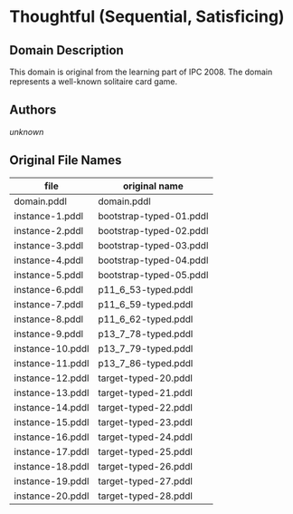 # Thoughtful (Sequential, Satisficing)

## Domain Description

This domain is original from the learning part of IPC 2008.
The domain represents a well-known solitaire card game.

## Authors

*unknown*

## Original File Names

| file             | original name           |
|------------------|-------------------------|
| domain.pddl      | domain.pddl             |
| instance-1.pddl  | bootstrap-typed-01.pddl |
| instance-2.pddl  | bootstrap-typed-02.pddl |
| instance-3.pddl  | bootstrap-typed-03.pddl |
| instance-4.pddl  | bootstrap-typed-04.pddl |
| instance-5.pddl  | bootstrap-typed-05.pddl |
| instance-6.pddl  | p11_6_53-typed.pddl     |
| instance-7.pddl  | p11_6_59-typed.pddl     |
| instance-8.pddl  | p11_6_62-typed.pddl     |
| instance-9.pddl  | p13_7_78-typed.pddl     |
| instance-10.pddl | p13_7_79-typed.pddl     |
| instance-11.pddl | p13_7_86-typed.pddl     |
| instance-12.pddl | target-typed-20.pddl    |
| instance-13.pddl | target-typed-21.pddl    |
| instance-14.pddl | target-typed-22.pddl    |
| instance-15.pddl | target-typed-23.pddl    |
| instance-16.pddl | target-typed-24.pddl    |
| instance-17.pddl | target-typed-25.pddl    |
| instance-18.pddl | target-typed-26.pddl    |
| instance-19.pddl | target-typed-27.pddl    |
| instance-20.pddl | target-typed-28.pddl    |
